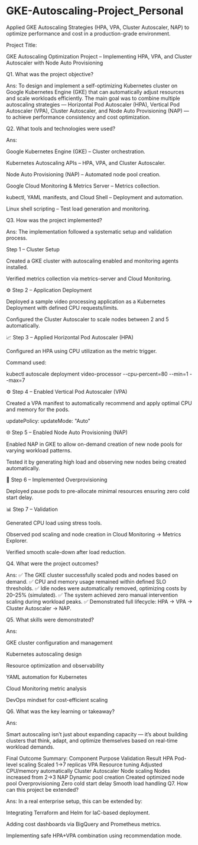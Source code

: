 # GKE-Autoscaling-Project_Personal
Applied GKE Autoscaling Strategies (HPA, VPA, Cluster Autoscaler, NAP) to optimize performance and cost in a production-grade environment.


Project Title:

GKE Autoscaling Optimization Project – Implementing HPA, VPA, and Cluster Autoscaler with Node Auto Provisioning

Q1. What was the project objective?

Ans:
To design and implement a self-optimizing Kubernetes cluster on Google Kubernetes Engine (GKE) that can automatically adjust resources and scale workloads efficiently.
The main goal was to combine multiple autoscaling strategies — Horizontal Pod Autoscaler (HPA), Vertical Pod Autoscaler (VPA), Cluster Autoscaler, and Node Auto Provisioning (NAP) — to achieve performance consistency and cost optimization.

Q2. What tools and technologies were used?

Ans:

Google Kubernetes Engine (GKE) – Cluster orchestration.

Kubernetes Autoscaling APIs – HPA, VPA, and Cluster Autoscaler.

Node Auto Provisioning (NAP) – Automated node pool creation.

Google Cloud Monitoring & Metrics Server – Metrics collection.

kubectl, YAML manifests, and Cloud Shell – Deployment and automation.

Linux shell scripting – Test load generation and monitoring.

Q3. How was the project implemented?

Ans:
The implementation followed a systematic setup and validation process.


Step 1 – Cluster Setup

Created a GKE cluster with autoscaling enabled and monitoring agents installed.

Verified metrics collection via metrics-server and Cloud Monitoring.

⚙️ Step 2 – Application Deployment

Deployed a sample video processing application as a Kubernetes Deployment with defined CPU requests/limits.

Configured the Cluster Autoscaler to scale nodes between 2 and 5 automatically.

📈 Step 3 – Applied Horizontal Pod Autoscaler (HPA)

Configured an HPA using CPU utilization as the metric trigger.

Command used:

kubectl autoscale deployment video-processor --cpu-percent=80 --min=1 --max=7

⚙️ Step 4 – Enabled Vertical Pod Autoscaler (VPA)

Created a VPA manifest to automatically recommend and apply optimal CPU and memory for the pods.

updatePolicy:
  updateMode: "Auto"

🌐 Step 5 – Enabled Node Auto Provisioning (NAP)

Enabled NAP in GKE to allow on-demand creation of new node pools for varying workload patterns.

Tested it by generating high load and observing new nodes being created automatically.

💾 Step 6 – Implemented Overprovisioning

Deployed pause pods to pre-allocate minimal resources ensuring zero cold start delay.

📊 Step 7 – Validation

Generated CPU load using stress tools.

Observed pod scaling and node creation in Cloud Monitoring → Metrics Explorer.

Verified smooth scale-down after load reduction.

Q4. What were the project outcomes?

Ans:
✅ The GKE cluster successfully scaled pods and nodes based on demand.
✅ CPU and memory usage remained within defined SLO thresholds.
✅ Idle nodes were automatically removed, optimizing costs by 20–25% (simulated).
✅ The system achieved zero manual intervention scaling during workload peaks.
✅ Demonstrated full lifecycle: HPA → VPA → Cluster Autoscaler → NAP.

Q5. What skills were demonstrated?

Ans:

GKE cluster configuration and management

Kubernetes autoscaling design

Resource optimization and observability

YAML automation for Kubernetes

Cloud Monitoring metric analysis

DevOps mindset for cost-efficient scaling

Q6. What was the key learning or takeaway?

Ans:

Smart autoscaling isn’t just about expanding capacity — it’s about building clusters that think, adapt, and optimize themselves based on real-time workload demands.

Final Outcome Summary:
Component	Purpose	Validation Result
HPA	Pod-level scaling	Scaled 1→7 replicas
VPA	Resource tuning	Adjusted CPU/memory automatically
Cluster Autoscaler	Node scaling	Nodes increased from 2→3
NAP	Dynamic pool creation	Created optimized node pool
Overprovisioning	Zero cold start delay	Smooth load handling
Q7. How can this project be extended?

Ans:
In a real enterprise setup, this can be extended by:

Integrating Terraform and Helm for IaC-based deployment.

Adding cost dashboards via BigQuery and Prometheus metrics.

Implementing safe HPA+VPA combination using recommendation mode.
